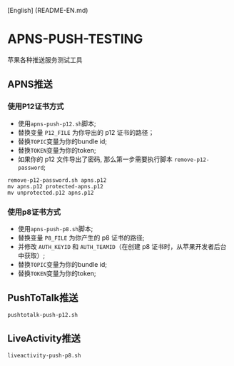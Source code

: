 [English] (README-EN.md)
# APNS-PUSH-TESTING
苹果各种推送服务测试工具

## APNS推送
### 使用P12证书方式
- 使用`apns-push-p12.sh`脚本;
- 替换变量 `P12_FILE` 为你导出的 p12 证书的路径；
- 替换`TOPIC`变量为你的bundle id;
- 替换`TOKEN`变量为你的token;
- 如果你的 p12 文件导出了密码, 那么第一步需要执行脚本 `remove-p12-password`;
```Shell
remove-p12-password.sh apns.p12
mv apns.p12 protected-apns.p12
mv unprotected.p12 apns.p12
```
### 使用p8证书方式
- 使用`apns-push-p8.sh`脚本;
- 替换变量 `P8_FILE` 为你产生的 p8 证书的路径;
- 并修改 `AUTH_KEYID` 和 `AUTH_TEAMID`（在创建 p8 证书时，从苹果开发者后台中获取）;
- 替换`TOPIC`变量为你的bundle id;
- 替换`TOKEN`变量为你的token;

## PushToTalk推送
`pushtotalk-push-p12.sh`
## LiveActivity推送
`liveactivity-push-p8.sh`
